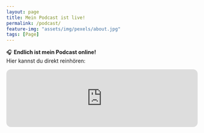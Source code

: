 ```yaml
---
layout: page
title: Mein Podcast ist live!
permalink: /podcast/
feature-img: "assets/img/pexels/about.jpg"
tags: [Page]
---
```



🎧 **Endlich ist mein Podcast online!**  
Hier kannst du direkt reinhören:

<iframe style="border-radius:12px" src="https://open.spotify.com/show/0g2b7ul1iYiAtMIapPLWZb?si=_DdDr9aDTt6nXhzaahFJfg" width="100%" height="152" frameBorder="0" allowfullscreen="" allow="autoplay; clipboard-write; encrypted-media; picture-in-picture"></iframe>

 
